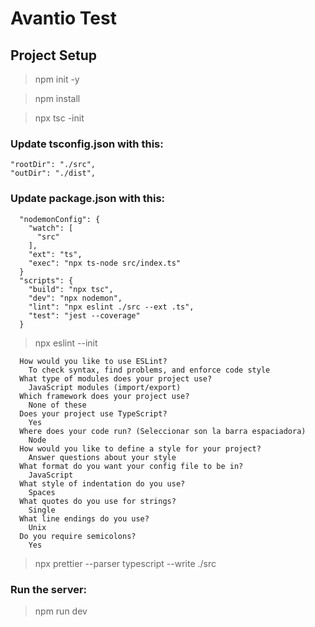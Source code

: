 # Avantio Test

## Project Setup

> npm init -y

> npm install

> npx tsc -init

### Update tsconfig.json with this:
```
"rootDir": "./src",
"outDir": "./dist",
```

### Update package.json with this:
```
  "nodemonConfig": {
    "watch": [
      "src"
    ],
    "ext": "ts",
    "exec": "npx ts-node src/index.ts"
  }
  "scripts": {
    "build": "npx tsc",
    "dev": "npx nodemon",
    "lint": "npx eslint ./src --ext .ts",
    "test": "jest --coverage"
  }
```

> npx eslint --init
```
  How would you like to use ESLint?
    To check syntax, find problems, and enforce code style
  What type of modules does your project use?
    JavaScript modules (import/export)
  Which framework does your project use?
    None of these
  Does your project use TypeScript?
    Yes
  Where does your code run? (Seleccionar son la barra espaciadora)
    Node
  How would you like to define a style for your project?
    Answer questions about your style
  What format do you want your config file to be in?
    JavaScript
  What style of indentation do you use?
    Spaces
  What quotes do you use for strings?
    Single
  What line endings do you use?
    Unix
  Do you require semicolons?
    Yes
```

> npx prettier --parser typescript --write ./src

### Run the server:
> npm run dev
